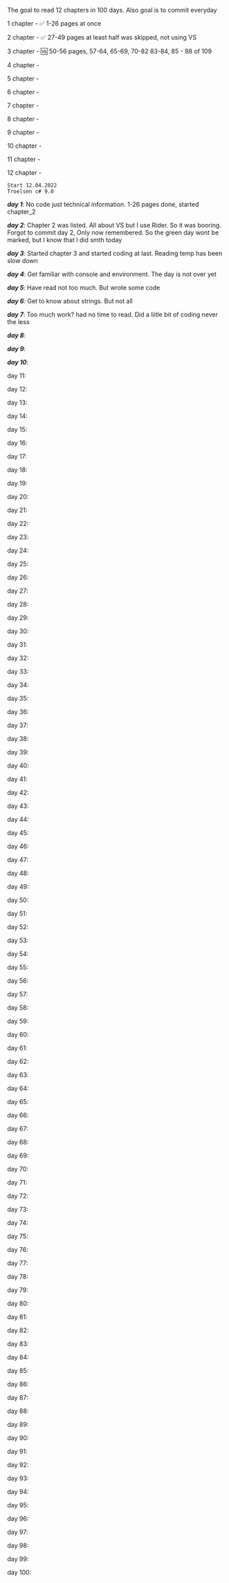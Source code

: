 
The goal to read 12 chapters in 100 days. Also goal is to commit everyday

1 chapter - ✅️ 1-26 pages at once

2 chapter - ✅️ 27-49 pages at least half was skipped, not using VS

3 chapter - 🆚    50-56 pages, 57-64, 65-69, 70-82 83-84, 85 - 88 of 109

4 chapter - 

5 chapter - 

6 chapter - 

7 chapter - 

8 chapter - 

9 chapter - 

10 chapter - 

11 chapter - 

12 chapter - 

    Start 12.04.2022
    Troelsen c# 9.0

***day 1***:  No code just technical information. 1-26 pages done, started chapter_2

***day 2***:  Chapter 2 was listed. All about VS but I use Rider. So it was booring. Forgot to commit day 2, Only now remembered. So the green day wont be marked, but I know that I did smth today

***day 3***:  Started chapter 3 and started coding at last. Reading temp has been slow down

***day 4***:  Get familiar with console and environment. The day is not over yet

***day 5***:  Have read not too much. But wrote some code

***day 6***:  Get to know about strings. But not all 

***day 7***:  Too much work? had no time to read. Did a liitle bit of coding never the less

***day 8***:  


***day 9***:

***day 10***:

day 11:

day 12:

day 13:

day 14:

day 15:

day 16:

day 17:

day 18:

day 19:

day 20:

day 21:

day 22:

day 23:

day 24:

day 25:

day 26:

day 27:

day 28:

day 29:

day 30:

day 31:

day 32:

day 33:

day 34:

day 35:

day 36:

day 37:

day 38:

day 39:

day 40:

day 41:

day 42:

day 43:

day 44:

day 45:

day 46:

day 47:

day 48:

day 49:

day 50:

day 51:

day 52:

day 53:

day 54:

day 55:

day 56:

day 57:

day 58:

day 59:

day 60:

day 61:

day 62:

day 63:

day 64:

day 65:

day 66:

day 67:

day 68:

day 69:

day 70:

day 71:

day 72:

day 73:

day 74:

day 75:

day 76:

day 77:

day 78:

day 79:

day 80:

day 81:

day 82:

day 83:

day 84:

day 85:

day 86:

day 87:

day 88:

day 89:

day 90:

day 91:

day 92:

day 93:

day 94:

day 95:

day 96:

day 97:

day 98:

day 99:

day 100:
